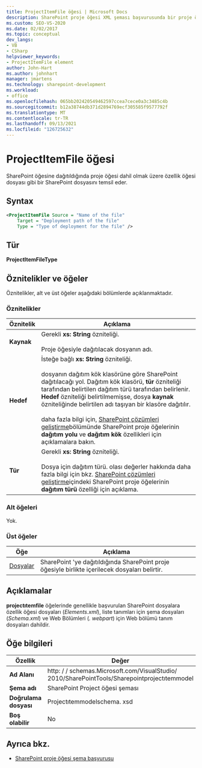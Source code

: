 ```yaml
---
title: ProjectItemFile öğesi | Microsoft Docs
description: SharePoint proje öğesi XML şeması başvurusunda bir proje öğesi dosyasını temsil eden projectıtemfile öğesi hakkında başvuru bilgileri alın.
ms.custom: SEO-VS-2020
ms.date: 02/02/2017
ms.topic: conceptual
dev_langs:
- VB
- CSharp
helpviewer_keywords:
- ProjectItemFile element
author: John-Hart
ms.author: johnhart
manager: jmartens
ms.technology: sharepoint-development
ms.workload:
- office
ms.openlocfilehash: 065bb202420549462597ccea7cece0a3c3485c4b
ms.sourcegitcommit: b12a38744db371d2894769ecf305585f9577792f
ms.translationtype: MT
ms.contentlocale: tr-TR
ms.lasthandoff: 09/13/2021
ms.locfileid: "126725632"
---
```

# <a name="projectitemfile-element"></a>ProjectItemFile öğesi
  SharePoint öğesine dağıtıldığında proje öğesi dahil olmak üzere özellik öğesi dosyası gibi bir SharePoint dosyasını temsil eder.

## <a name="syntax"></a>Syntax

```xml
<ProjectItemFile Source = "Name of the file"
    Target = "Deployment path of the file"
    Type = "Type of deployment for the file" />
```

## <a name="type"></a>Tür
 **ProjectItemFileType**

## <a name="attributes-and-elements"></a>Öznitelikler ve öğeler
 Öznitelikler, alt ve üst öğeler aşağıdaki bölümlerde açıklanmaktadır.

### <a name="attributes"></a>Öznitelikler

|Öznitelik|Açıklama|
|---------------|-----------------|
|**Kaynak**|Gerekli **xs: String** özniteliği.<br /><br /> Proje öğesiyle dağıtılacak dosyanın adı.|
|**Hedef**|İsteğe bağlı **xs: String** özniteliği.<br /><br /> dosyanın dağıtım kök klasörüne göre SharePoint dağıtılacağı yol. Dağıtım kök klasörü, **tür** özniteliği tarafından belirtilen dağıtım türü tarafından belirlenir. **Hedef** özniteliği belirtilmemişse, dosya **kaynak** özniteliğinde belirtilen adı taşıyan bir klasöre dağıtılır.<br /><br /> daha fazla bilgi için, [SharePoint çözümleri geliştirme](../sharepoint/developing-sharepoint-solutions.md)bölümünde SharePoint proje öğelerinin **dağıtım yolu** ve **dağıtım kök** özellikleri için açıklamalara bakın.|
|**Tür**|Gerekli **xs: String** özniteliği.<br /><br /> Dosya için dağıtım türü. olası değerler hakkında daha fazla bilgi için bkz. [SharePoint çözümleri geliştirme](../sharepoint/developing-sharepoint-solutions.md)içindeki SharePoint proje öğelerinin **dağıtım türü** özelliği için açıklama.|

### <a name="child-elements"></a>Alt öğeleri
 Yok.

### <a name="parent-elements"></a>Üst öğeler

|Öğe|Açıklama|
|-------------|-----------------|
|[Dosyalar](../sharepoint/files-element.md)|SharePoint 'ye dağıtıldığında SharePoint proje öğesiyle birlikte içerilecek dosyaları belirtir.|

## <a name="remarks"></a>Açıklamalar
 **projectıtemfile** öğelerinde genellikle başvurulan SharePoint dosyalara özellik öğesi dosyaları (*Elements.xml*), liste tanımları için şema dosyaları (*Schema.xml*) ve Web Bölümleri (*. webpart*) için Web bölümü tanım dosyaları dahildir.

## <a name="element-information"></a>Öğe bilgileri

|Özellik|Değer|
|-|-|
|**Ad Alanı**|http: \/ \/ schemas.Microsoft.com/VisualStudio/<br>2010/SharePointTools/Sharepointprojectıtemmodel|
|**Şema adı**|SharePoint Project öğesi şeması|
|**Doğrulama dosyası**|Projectıtemmodelschema. xsd|
|**Boş olabilir**|No|

## <a name="see-also"></a>Ayrıca bkz.
- [SharePoint proje öğesi şema başvurusu](../sharepoint/sharepoint-project-item-schema-reference.md)
